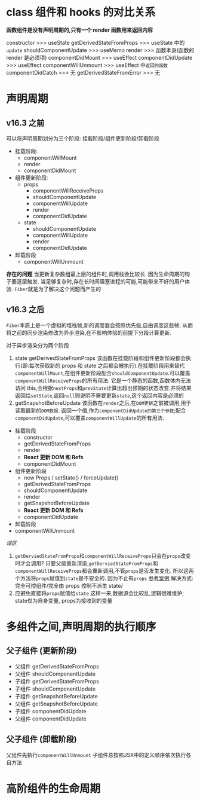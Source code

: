 # class 组件和 hooks 的对比关系

**函数组件是没有声明周期的,只有一个 render 函数用来返回内容**

constructor >>> useState
getDerivedStateFromProps >>> useState 中的`update`
shouldComponentUpdate >>> useMemo
render >>> 函数本身(函数的 render 是必须项)
componentDidMount >>> useEffect
componentDidUpdate >>> useEffect
componentWillUnmount >>> useEffect 中`返回的函数`
componentDidCatch >>> 无
getDerivedStateFromError >>> 无

# 声明周期

## v16.3 之前

可以将声明周期划分为三个阶段: 挂载阶段/组件更新阶段/卸载阶段

- 挂载阶段:
  - componentWillMount
  - render
  - componentDidMount
- 组件更新阶段:
  - props
    - componentWillReceiveProps
    - shouldComponentUpdate
    - componentWillUpdate
    - render
    - componentDidUpdate
  - state
    - shouldComponentUpdate
    - componentWillUpdate
    - render
    - componentDidUpdate
- 卸载阶段
  - componentWillUnmount

**存在的问题**
当更新复杂数组最上层的组件时,调用栈会比较长. 因为生命周期的钩子要逐层触发.
当足够复杂时,存在长时间阻塞进程的可能,可能带来不好的用户体验. `Fiber`就是为了解决这个问题而产生的

## v16.3 之后

`Fiber`本质上是一个虚拟的堆栈帧,新的调度器会按照优先级,自由调度这些帧;
从而将之前的同步渲染修改为异步渲染,在不影响体验的前提下分段计算更新.

对于异步渲染分为两个阶段

1. state getDerivedStateFromProps
   该函数在挂载阶段和组件更新阶段都会执行(即:每次获取新的 props 和 state 之后都会被执行).在挂载阶段用来替代`componentWillMount`,在组件更新阶段配合`shouldComponentUpdate`.可以覆盖`componentWillReceiveProps`的所有用法.
   它是一个静态的函数,函数体内无法访问 this,会根据`nextProps`和`prevState`计算出超出预期的状态改变.并将结果返回给`setState`,返回`null`则说明不需要更新`state`,这个返回内容是必须的
2. getSnapshotBeforeUpdate
   该函数在`render`之后,在`DOM更新`之前被调用,用于读取最新的`DOM数据`.
   返回一个值,作为`componentDidUpdate的第三个参数`;配合`componentDidUpdate`,可以覆盖`componentWillUpdate`的所有用法.

- 挂载阶段
  - constructor
  - getDerivedStateFromProps
  - render
  - **React 更新 DOM 和 Refs**
  - componentDidMount
- 组件更新阶段
  - new Props / setState() / forceUpdate()
  - getDerivedStateFromProps
  - shouldComponentUpdate
  - render
  - getSnapshotBeforeUpdate
  - **React 更新 DOM 和 Refs**
  - componentDidUpdate
- 卸载阶段
- componentWillUnmount

_误区_

1. `getDerviedStateFromProps`和`componentWillReceiveProps`只会在`props`改变时才会调用?
   只要父级重新渲染,`getDerviedStateFromProps`和`componentWillReceiveProps`都会重新调用,不管`props`是否发生变化. 所以这两个方法将`props`赋值到`state`是不安全的. 因为不止有`props`
   [参考案例](https://blog.csdn.net/lunahaijiao/article/details/99434993)
   解决方式: 完全可控组件/完全由 props 控制不派生 state/
2. 应避免直接将`props`赋值给`state`
   这样一来,数据源会比较乱,逻辑很难维护;
   state仅为自身变量, props为接收到的变量

# 多组件之间,声明周期的执行顺序

## 父子组件 (更新阶段)

- 父组件 getDerivedStateFromProps
- 父组件 shouldComponentUpdate
- 子组件 getDerivedStateFromProps
- 子组件 shouldComponentUpdate
- 子组件 getSnapshotBeforeUpdate
- 父组件 getSnapshotBeforeUpdate
- 子组件 componentDidUpdate
- 父组件 componentDidUpdate

## 父子组件 (卸载阶段)

父组件先执行`componentWillUnmount`
子组件总按照JSX中的定义顺序依次执行各自方法

# 高阶组件的生命周期
